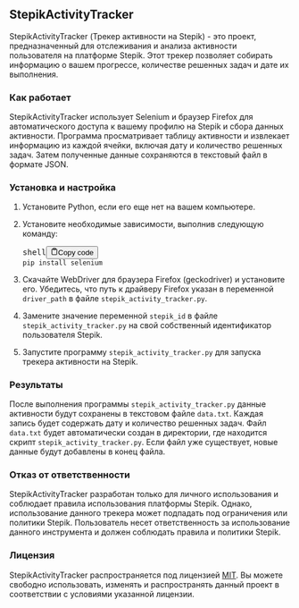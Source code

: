 <div class="markdown prose w-full break-words dark:prose-invert light"><h2>StepikActivityTracker</h2><p>StepikActivityTracker (Трекер активности на Stepik) - это проект, предназначенный для отслеживания и анализа активности пользователя на платформе Stepik. Этот трекер позволяет собирать информацию о вашем прогрессе, количестве решенных задач и дате их выполнения.</p><h3>Как работает</h3><p>StepikActivityTracker использует Selenium и браузер Firefox для автоматического доступа к вашему профилю на Stepik и сбора данных активности. Программа просматривает таблицу активности и извлекает информацию из каждой ячейки, включая дату и количество решенных задач. Затем полученные данные сохраняются в текстовый файл в формате JSON.</p><h3>Установка и настройка</h3><ol><li><p>Установите Python, если его еще нет на вашем компьютере.</p></li><li><p>Установите необходимые зависимости, выполнив следующую команду:</p><pre><div class="bg-black rounded-md mb-4"><div class="flex items-center relative text-gray-200 bg-gray-800 px-4 py-2 text-xs font-sans justify-between rounded-t-md"><span>shell</span><button class="flex ml-auto gap-2"><svg stroke="currentColor" fill="none" stroke-width="2" viewBox="0 0 24 24" stroke-linecap="round" stroke-linejoin="round" class="h-4 w-4" height="1em" width="1em" xmlns="http://www.w3.org/2000/svg"><path d="M16 4h2a2 2 0 0 1 2 2v14a2 2 0 0 1-2 2H6a2 2 0 0 1-2-2V6a2 2 0 0 1 2-2h2"></path><rect x="8" y="2" width="8" height="4" rx="1" ry="1"></rect></svg>Copy code</button></div><div class="p-4 overflow-y-auto"><code class="!whitespace-pre hljs language-shell">pip install selenium
</code></div></div></pre></li><li><p>Скачайте WebDriver для браузера Firefox (geckodriver) и установите его. Убедитесь, что путь к драйверу Firefox указан в переменной <code>driver_path</code> в файле <code>stepik_activity_tracker.py</code>.</p></li><li><p>Замените значение переменной <code>stepik_id</code> в файле <code>stepik_activity_tracker.py</code> на свой собственный идентификатор пользователя Stepik.</p></li><li><p>Запустите программу <code>stepik_activity_tracker.py</code> для запуска трекера активности на Stepik.</p></li></ol><h3>Результаты</h3><p>После выполнения программы <code>stepik_activity_tracker.py</code> данные активности будут сохранены в текстовом файле <code>data.txt</code>. Каждая запись будет содержать дату и количество решенных задач. Файл <code>data.txt</code> будет автоматически создан в директории, где находится скрипт <code>stepik_activity_tracker.py</code>. Если файл уже существует, новые данные будут добавлены в конец файла.</p><h3>Отказ от ответственности</h3><p>StepikActivityTracker разработан только для личного использования и соблюдает правила использования платформы Stepik. Однако, использование данного трекера может подпадать под ограничения или политики Stepik. Пользователь несет ответственность за использование данного инструмента и должен соблюдать правила и политики Stepik.</p><h3>Лицензия</h3><p>StepikActivityTracker распространяется под лицензией <a href="https://opensource.org/licenses/MIT" target="_new">MIT</a>. Вы можете свободно использовать, изменять и распространять данный проект в соответствии с условиями указанной лицензии.</p></div>
